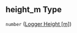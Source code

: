 ## height_m Type

`number` ([Logger Height \[m\]](iea43\_wra_data_model-properties-measurement-location-measurement-location-properties-measurement-point-measurement-point-properties-logger-measurement-configuration-logger-measurement-configuration-properties-logger-height-m.md))
